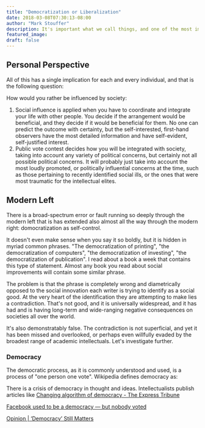 ```yaml
---
title: "Democratization or Liberalization"
date: 2018-03-08T07:30:13-08:00
author: "Mark Stouffer"
description: It's important what we call things, and one of the most important political/ethical distinctions made in the modern world today is between two different names that we call one thing.
featured_image:
draft: false
---
```



## Personal Perspective

All of this has a single implication for each and every individual, and that is the following question:

How would you rather be influenced by society:

1. Social influence is applied when you have to coordinate and integrate your life with other people. You decide if the arrangement would be beneficial, and they decide if it would be beneficial for them. No one can predict the outcome with certainty, but the self-interested, first-hand observers have the most detailed information and have self-evident, self-justified interest.
2. Public vote contest decides how you will be integrated with society, taking into account any variety of political concerns, but certainly not all possible political concerns. It will probably just take into account the most loudly promoted, or politically influential concerns at the time, such as those pertaining to recently identified social ills, or the ones that were most traumatic for the intellectual elites.

## Modern Left

There is a broad-spectrum error or fault running so deeply through the modern left that is has extended also almost all the way through the modern right: domocratization as self-control.

It doesn't even make sense when you say it so boldly, but it is hidden in myriad common phrases. "The democratization of printing", "the democratization of computers", "the democratization of investing", "the democratization of publication". I read about a book a week that contains this type of statement. Almost any book you read about social improvements will contain some similar phrase.

The problem is that the phrase is completely wrong and diametrically opposed to the social innovation each writer is trying to identify as a social good. At the very heart of the identification they are attempting to make lies a contradiction. That's not good, and it is universally widespread, and it has had and is having long-term and wide-ranging negative consequences on societies all over the world.

It's also demonstratably false. The contradiction is not superficial, and yet it has been missed and overlooked, or perhaps even willfully evaded by the broadest range of academic intellectuals. Let's investigate further.

### Democracy

The democratic process, as it is commonly understood and used, is a process of "one person one vote". Wikipedia defines democracy as:

There is a crisis of democracy in thought and ideas. Intellectualists publish articles like [Changing algorithm of democracy - The Express Tribune](https://tribune.com.pk/story/1677506/6-changing-algorithm-democracy/)

[Facebook used to be a democracy — but nobody voted](https://www.theverge.com/2018/4/5/17176834/mark-zuckerberg-facebook-democracy-governance-vote-failure)

[Opinion | ‘Democracy’ Still Matters](https://www.nytimes.com/2018/04/05/opinion/hungary-viktor-orban-populism.html)


